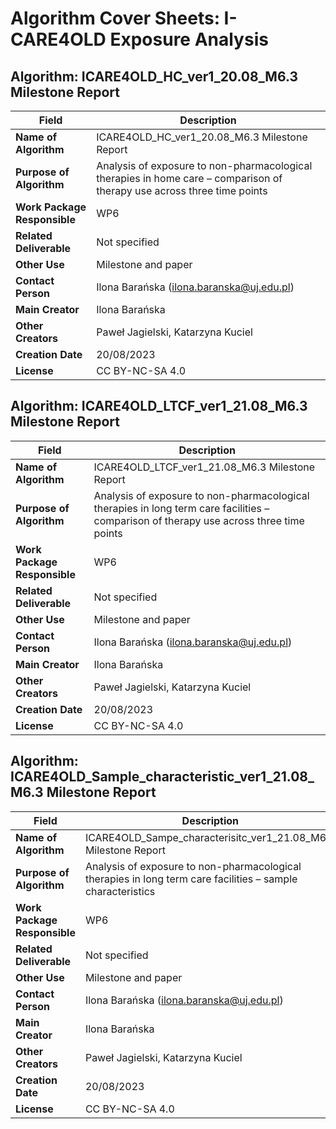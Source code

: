 # Algorithm Cover Sheets: I-CARE4OLD Exposure Analysis

## Algorithm: ICARE4OLD_HC_ver1_20.08_M6.3 Milestone Report

| Field | Description |
|-------|-------------|
| **Name of Algorithm** | ICARE4OLD_HC_ver1_20.08_M6.3 Milestone Report |
| **Purpose of Algorithm** | Analysis of exposure to non-pharmacological therapies in home care – comparison of therapy use across three time points |
| **Work Package Responsible** | WP6 |
| **Related Deliverable** | Not specified |
| **Other Use** | Milestone and paper |
| **Contact Person** | Ilona Barańska (ilona.baranska@uj.edu.pl) |
| **Main Creator** | Ilona Barańska |
| **Other Creators** | Paweł Jagielski, Katarzyna Kuciel |
| **Creation Date** | 20/08/2023 |
| **License** | CC BY-NC-SA 4.0 |

## Algorithm: ICARE4OLD_LTCF_ver1_21.08_M6.3 Milestone Report

| Field | Description |
|-------|-------------|
| **Name of Algorithm** | ICARE4OLD_LTCF_ver1_21.08_M6.3 Milestone Report |
| **Purpose of Algorithm** | Analysis of exposure to non-pharmacological therapies in long term care facilities – comparison of therapy use across three time points |
| **Work Package Responsible** | WP6 |
| **Related Deliverable** | Not specified |
| **Other Use** | Milestone and paper |
| **Contact Person** | Ilona Barańska (ilona.baranska@uj.edu.pl) |
| **Main Creator** | Ilona Barańska |
| **Other Creators** | Paweł Jagielski, Katarzyna Kuciel |
| **Creation Date** | 20/08/2023 |
| **License** | CC BY-NC-SA 4.0 |

## Algorithm: ICARE4OLD_Sample_characteristic_ver1_21.08_M6.3 Milestone Report

| Field | Description |
|-------|-------------|
| **Name of Algorithm** | ICARE4OLD_Sampe_characterisitc_ver1_21.08_M6.3 Milestone Report |
| **Purpose of Algorithm** | Analysis of exposure to non-pharmacological therapies in long term care facilities – sample characteristics |
| **Work Package Responsible** | WP6 |
| **Related Deliverable** | Not specified |
| **Other Use** | Milestone and paper |
| **Contact Person** | Ilona Barańska (ilona.baranska@uj.edu.pl) |
| **Main Creator** | Ilona Barańska |
| **Other Creators** | Paweł Jagielski, Katarzyna Kuciel |
| **Creation Date** | 20/08/2023 |
| **License** | CC BY-NC-SA 4.0 |